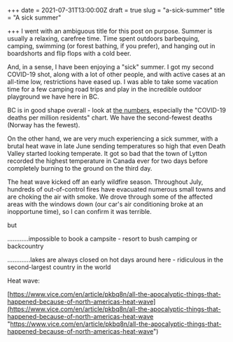 +++
date = 2021-07-31T13:00:00Z
draft = true
slug = "a-sick-summer"
title = "A sick summer"

+++
I went with an ambiguous title for this post on purpose. Summer is usually a relaxing, carefree time. Time spent outdoors barbequing, camping, swimming (or forest bathing, if you prefer), and hanging out in boardshorts and flip flops with a cold beer.

And, in a sense, I have been enjoying a "sick" summer. I got my second COVID-19 shot, along with a lot of other people, and with active cases at an all-time low, restrictions have eased up. I was able to take some vacation time for a few camping road trips and play in the incredible outdoor playground we have here in BC.

BC is in good shape overall - look at [the numbers](https://www.cbc.ca/news/canada/british-columbia/covid-19-british-columbia-charts-1.5510000), especially the "COVID-19 deaths per million residents" chart. We have the second-fewest deaths (Norway has the fewest).

On the other hand, we are very much experiencing a sick summer, with a brutal heat wave in late June sending temperatures so high that even Death Valley started looking temperate. It got so bad that the town of Lytton recorded the highest temperature in Canada ever for two days before completely burning to the ground on the third day.

The heat wave kicked off an early wildfire season. Throughout July, hundreds of out-of-control fires have evacuated numerous small towns and are choking the air with smoke. We drove through some of the affected areas with the windows down (our car's air conditioning broke at an inopportune time), so I can confirm it was terrible.

but

............impossible to book a campsite - resort to bush camping or backcountry

.............lakes are always closed on hot days around here - ridiculous in the second-largest country in the world

Heat wave:

[https://www.vice.com/en/article/pkbq8n/all-the-apocalyptic-things-that-happened-because-of-north-americas-heat-wave](https://www.vice.com/en/article/pkbq8n/all-the-apocalyptic-things-that-happened-because-of-north-americas-heat-wave "https://www.vice.com/en/article/pkbq8n/all-the-apocalyptic-things-that-happened-because-of-north-americas-heat-wave")